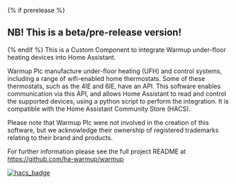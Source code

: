 {% if prerelease %}
## **NB!** This is a beta/pre-release version!

{% endif %}
This is a Custom Component to integrate Warmup 
under-floor heating devices into Home Assistant. 

Warmup Plc manufacture under-floor heating (UFH) 
and control systems, 
including a range of wifi-enabled home thermostats. 
Some of these thermostats, such as the 4IE and 6IE, 
have an API. 
This software enables communication via this API, 
and allows Home Assistant to read and control the supported devices, 
using a python script to perform the integration. 
It is compatible with the Home Assistant Community Store (HACS).

Please note that Warmup Plc were not involved 
in the creation of this software, 
but we acknowledge their ownership of 
registered trademarks relating to their brand and products. 

For further information please see the full project README at 
https://github.com/ha-warmup/warmup

[![hacs_badge](https://img.shields.io/badge/HACS-Default-41BDF5.svg)](https://github.com/hacs/integration)